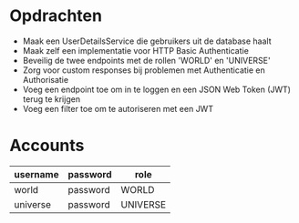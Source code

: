 # Opdrachten

- Maak een UserDetailsService die gebruikers uit de database haalt
- Maak zelf een implementatie voor HTTP Basic Authenticatie
- Beveilig de twee endpoints met de rollen 'WORLD' en 'UNIVERSE'
- Zorg voor custom responses bij problemen met Authenticatie en Authorisatie
- Voeg een endpoint toe om in te loggen en een JSON Web Token (JWT) terug te krijgen
- Voeg een filter toe om te autoriseren met een JWT

# Accounts
| **username** | **password** | **role** |
|--------------|--------------|----------|
| world        | password     | WORLD    |
| universe     | password     | UNIVERSE |

